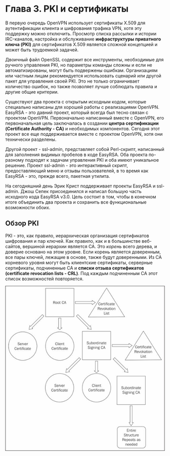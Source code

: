 # Глава 3. PKI и сертификаты

В первую очередь OpenVPN использует сертификаты X.509 для аутентификации клиента и шифрования трафика VPN, хотя эту поддержку можно отключить. Просмотр списка рассылки и истории IRC-каналов, настройка и обслуживание **инфраструктуры приватного ключа (PKI)** для сертификатов X.509 является сложной концепцией и может быть трудоемкой задачей.

Двоичный файл OpenSSL содержит все инструменты, необходимые для ручного управления PKI, но параметры команды сложны и если не автоматизированы, могут быть подвержены ошибкам. Организациям или частным лицам рекомендуется использовать сценарий или другой пакет для управления своей PKI. Это не только ограничивает количество ошибок, но также позволяет лучше соблюдать правила и другие общие критерии.

Существуют два проекта с открытым исходным кодом, которые специально написаны для хорошей работы с реализациями OpenVPN. EasyRSA - это давний проект, который всегда был тесно связан с проектом OpenVPN. Первоначально написанный вместе с OpenVPN, его первоначальная цель заключалась в создании **центра сертификации (Certificate Authority - CA)** и необходимых компонентов. Сегодня этот проект все еще поддерживается вместе с проектом OpenVPN, хотя они технически разделены.

Другой проект - ssl-admin, представляет собой Perl-скрипт, написанный для заполнения видимых пробелов в коде EasyRSA. Оба проекта по-разному подходят к задачам управления PKI и оба имеют уникальное решение. Проект ssl-admin - это интерактивный скрипт, предоставляющий меню и отзывы пользователей, в то время как EasyRSA - это, прежде всего, пакетная утилита.

На сегодняшний день Эрик Крист поддерживает проекты EasyRSA и ssl-admin. Джош Сепек присоединился и написал большую часть исходного кода EasyRSA v3.0. Цель состоит в том, чтобы в конечном итоге объединить два проекта и сохранить все функциональные возможности обоих.

## Обзор PKI

PKI - это, как правило, иерархическая организация сертификатов шифрования и пар ключей. Как правило, как и в большинстве веб-сайтов, вершиной иерархии является CA. Это _корень_ всего дерева, и доверие основано на этом уровне. Если корень является доверенным, все пары ключей, лежащие в основе, также будут доверенными. Из CA корневого уровня могут быть клиентские сертификаты, серверные сертификаты, подчиненные CA и **списки отзыва сертификатов (certificate revocation lists - CRL)**. Под каждым подчиненным CA этот список возможностей повторяется.

![](pics/pic3-1.png)
